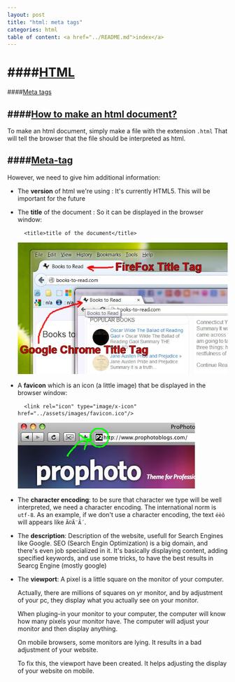 ```yaml
---
layout: post
title: "html: meta tags"
categories: html
table of content: <a href="../README.md">index</a>
---
```


####[HTML](#html)
====

####[Meta tags](#meta-tags)

####[How to make an html document?](#how-to-make-a-html-document-?)
-----

To make an html document, simply make a file with the extension ``.html``
That will tell the browser that the file should be interpreted as html.

####[Meta-tag](#Meta-tag)
----

However, we need to give him additional information:

  + The __version__ of html we're using : It's currently HTML5.
    This will be important for the future

  + The __title__ of the document : So it can be displayed in the browser window:
    ```
      <title>title of the document</title>
    ```

    ![window browser title](../assets/images/html__metatag--browsertitle.jpg)

  + A __favicon__ which is an icon (a little image) that be displayed in the browser window:
    ```
      <link rel="icon" type="image/x-icon" href="../assets/images/favicon.ico"/>
    ```
    ![favicon](../assets/images/html__metatag--favicon.jpg)

  + The __character encoding__: to be sure that character we type will be well interpreted,
    we need a character encoding. The international norm is ``utf-8``.
    As an example, if we don't use a character encoding, the text ``éèô`` will appears like ``Ã©Ã¨Ã´``.

  + The __description__: Description of the website, usefull for Search Engines like Google.
    SEO (Search Engin Optimization) is a big domain, and there's even job specialized in it.
    It's basically displaying content, adding specified keywords, and use some tricks, to have the best results
    in Searcg Engine (mostly google)

  + The __viewport__: A pixel is a little square on the monitor of your computer.

    Actually, there are millions of squares on yr monitor, and by adjustment of your pc, they display
    what you actually see on your monitor.

    When pluging-in your monitor to your computer, the computer will know how many pixels your monitor have.
    The computer will adjust your monitor and then display anything.

    On mobile browsers, some monitors are lying. It results in a bad adjustment of your website.

    To fix this, the viewport have been created. It helps adjusting the display of your website on mobile.


